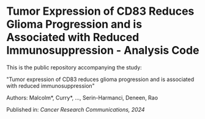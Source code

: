 <h1><b>Tumor Expression of CD83 Reduces Glioma Progression and is Associated with Reduced Immunosuppression - Analysis Code</b></h1>

This is the public repository accompanying the study:

"Tumor expression of CD83 reduces glioma progression and is associated with reduced immunosuppression"

Authors: Malcolm*, Curry*, ..., Serin-Harmanci, Deneen, Rao

Published in:</b> <i>Cancer Research Communications, 2024

</body>
</html>
